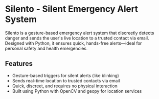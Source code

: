 # Silento - Silent Emergency Alert System

Silento is a gesture-based emergency alert system that discreetly detects danger and sends the user's live location to a trusted contact via email. Designed with Python, it ensures quick, hands-free alerts—ideal for personal safety and health emergencies.

## Features
- Gesture-based triggers for silent alerts (like blinking)
- Sends real-time location to trusted contacts via email
- Quick, discreet, and requires no physical interaction
- Built using Python with OpenCV and geopy for location services



